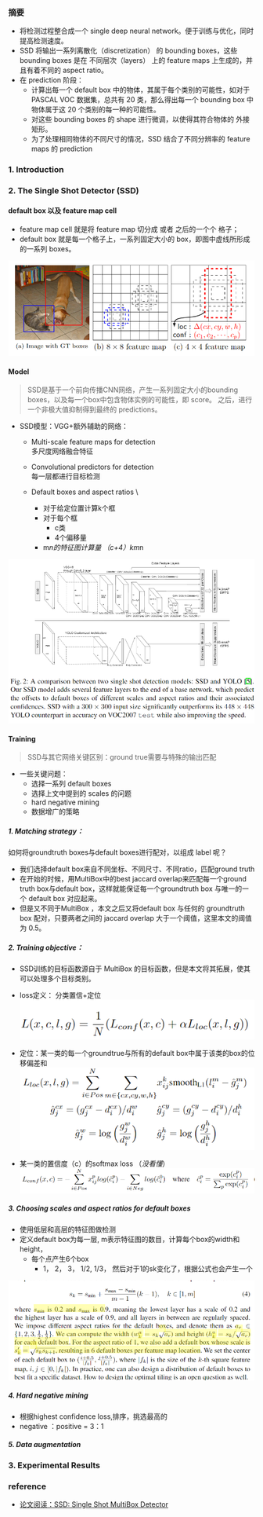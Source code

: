 ### 摘要

* 将检测过程整合成一个 single deep neural network。便于训练与优化，同时提高检测速度。
* SSD 将输出一系列离散化（discretization） 的 bounding boxes，这些 bounding boxes 是在 不同层次（layers） 上的 feature maps 上生成的，并且有着不同的 aspect ratio。
* 在 prediction 阶段：
    * 计算出每一个 default box 中的物体，其属于每个类别的可能性，如对于 PASCAL VOC 数据集，总共有 20 类，那么得出每一个 bounding box 中物体属于这 20 个类别的每一种的可能性。
    * 对这些 bounding boxes 的 shape 进行微调，以使得其符合物体的 外接矩形。
    * 为了处理相同物体的不同尺寸的情况，SSD 结合了不同分辨率的 feature maps 的 prediction
    
### 1. Introduction


### 2. The Single Shot Detector (SSD) 

#### default box 以及 feature map cell

* feature map cell 就是将 feature map 切分成  或者  之后的一个个 格子；
* default box 就是每一个格子上，一系列固定大小的 box，即图中虚线所形成的一系列 boxes。

![](default_box_feature_map_cell.png)


#### Model

> SSD是基于一个前向传播CNN网络，产生一系列固定大小的bounding boxes，以及每一个box中包含物体实例的可能性，即 score。
之后，进行一个非极大值抑制得到最终的 predictions。

* SSD模型：VGG+额外辅助的网络：
    * Multi-scale feature maps for detection \
    多尺度网络融合特征
    
    * Convolutional predictors for detection \
    每一层都进行目标检测
    
    * Default boxes and aspect ratios \
        * 对于给定位置计算k个框
        * 对于每个框
            * c类
            * 4个偏移量
        * m*n的特征图计算量 （c+4）*k*m*n
    
    
![](SSD_architecture.png)


#### Training

> SSD与其它网络关键区别：ground true需要与特殊的输出匹配

* 一些关键问题：
    * 选择一系列 default boxes
    * 选择上文中提到的 scales 的问题
    * hard negative mining
    * 数据增广的策略


##### 1. Matching strategy：

如何将groundtruth boxes与default boxes进行配对，以组成 label 呢？ 
* 我们选择default box来自不同坐标、不同尺寸、不同ratio，匹配ground truth
* 在开始的时候，用MultiBox中的best jaccard overlap来匹配每一个ground truth box与default box，这样就能保证每一个groundtruth box 与唯一的一个 default box 对应起来。
* 但是又不同于MultiBox ，本文之后又将default box 与任何的 groundtruth box 配对，只要两者之间的 jaccard overlap 大于一个阈值，这里本文的阈值为 0.5。 

##### 2. Training objective：

* SSD训练的目标函数源自于 MultiBox 的目标函数，但是本文将其拓展，使其可以处理多个目标类别。
* loss定义： 分类置信+定位 \
![](loss.png)   

* 定位：某一类的每一个groundtrue与所有的default box中属于该类的box的位移偏差和 \
![](loc_loss.png)  
* 某一类的置信度（c）的softmax loss （*没看懂*）\
![](conf_loss.png) 


##### 3. Choosing scales and aspect ratios for default boxes

* 使用低层和高层的特征图做检测
* 定义default box为每一层, m表示特征图的数目，计算每个box的width和height，
    * 每个点产生6个box      
        * 1， 2， 3， 1/2, 1/3， 然后对于1的sk变化了，根据公式也会产生一个 
    
![](default_box.png)   

##### 4. Hard negative mining

* 根据highest confidence loss,排序，挑选最高的
* negative ：positive = 3：1

##### 5. Data augmentation


### 3. Experimental Results 




### reference 

* [论文阅读：SSD: Single Shot MultiBox Detector](http://blog.csdn.net/u010167269/article/details/52563573)

